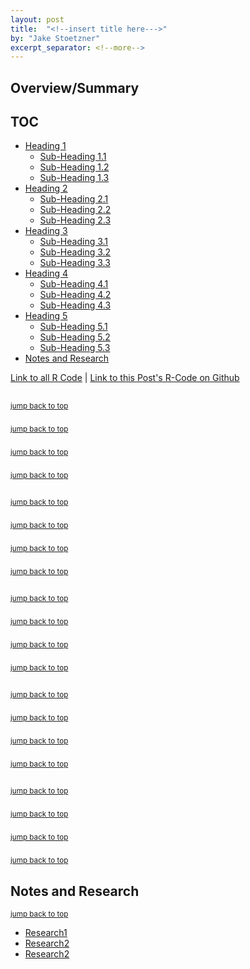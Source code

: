 ```yaml
---
layout: post
title:  "<!--insert title here--->"
by: "Jake Stoetzner"
excerpt_separator: <!--more-->
---
```


## Overview/Summary

## <a name="toc"></a>TOC
- [Heading 1](#h1)
  - [Sub-Heading 1.1](#h1.1)
  - [Sub-Heading 1.2](#h1.2)
  - [Sub-Heading 1.3](#h1.3)
- [Heading 2](#h2)
  - [Sub-Heading 2.1](#h2.1)
  - [Sub-Heading 2.2](#h2.2)
  - [Sub-Heading 2.3](#h2.3)
- [Heading 3](#h3)
  - [Sub-Heading 3.1](#h3.1)
  - [Sub-Heading 3.2](#h3.2)
  - [Sub-Heading 3.3](#h3.3)
- [Heading 4](#h4)
  - [Sub-Heading 4.1](#h4.1)
  - [Sub-Heading 4.2](#h4.2)
  - [Sub-Heading 4.3](#h4.3)
- [Heading 5](#h5)
  - [Sub-Heading 5.1](#h5.1)
  - [Sub-Heading 5.2](#h5.2)
  - [Sub-Heading 5.3](#h5.3)
- [Notes and Research](#notes)

[Link to all R Code](https://jstoetz.github.io/code/) |
[Link to this Post's R-Code on Github](https://github.com/jstoetz/R_Code/blob/master/Blog_Post_6.r)

## <a name="h1"></a><!-- Heading 1 -->
<sub>[jump back to top](#toc)</sub>
<!-- text-->
### <a name="h1.1"></a><!--Sub-Heading 1.1-->
<sub>[jump back to top](#toc)</sub>
<!-- text-->
### <a name="h1.2"></a><!--Sub-Heading 1.2-->
<sub>[jump back to top](#toc)</sub>
<!-- text-->
### <a name="h1.3"></a><!--Sub-Heading 1.3-->
<sub>[jump back to top](#toc)</sub>
<!-- text-->

## <a name="h2"></a><!-- Heading 2 -->
<sub>[jump back to top](#toc)</sub>
<!-- text-->
### <a name="h2.1"></a><!--Sub-Heading 2.1-->
<sub>[jump back to top](#toc)</sub>
<!-- text-->
### <a name="h2.2"></a><!--Sub-Heading 2.2-->
<sub>[jump back to top](#toc)</sub>
<!-- text-->
### <a name="h2.3"></a><!--Sub-Heading 2.3-->
<sub>[jump back to top](#toc)</sub>
<!-- text-->

## <a name="h3"></a><!-- Heading 3 -->
<sub>[jump back to top](#toc)</sub>
<!-- text-->
### <a name="h3.1"></a><!--Sub-Heading 3.1-->
<sub>[jump back to top](#toc)</sub>
<!-- text-->
### <a name="h3.2"></a><!--Sub-Heading 3.2-->
<sub>[jump back to top](#toc)</sub>
<!-- text-->
### <a name="h3.3"></a><!--Sub-Heading 3.3-->
<sub>[jump back to top](#toc)</sub>
<!-- text-->

## <a name="h4"></a><!-- Heading 4 -->
<sub>[jump back to top](#toc)</sub>
<!-- text-->
### <a name="h4.1"></a><!--Sub-Heading 4.1-->
<sub>[jump back to top](#toc)</sub>
<!-- text-->
### <a name="h4.2"></a><!--Sub-Heading 4.2-->
<sub>[jump back to top](#toc)</sub>
<!-- text-->
### <a name="h4.3"></a><!--Sub-Heading 4.3-->
<sub>[jump back to top](#toc)</sub>
<!-- text-->

## <a name="h5"></a><!-- Heading 5 -->
<sub>[jump back to top](#toc)</sub>
<!-- text-->
### <a name="h5.1"></a><!--Sub-Heading 5.1-->
<sub>[jump back to top](#toc)</sub>
<!-- text-->
### <a name="h5.2"></a><!--Sub-Heading 5.2-->
<sub>[jump back to top](#toc)</sub>
<!-- text-->
### <a name="h5.3"></a><!--Sub-Heading 5.3-->
<sub>[jump back to top](#toc)</sub>
<!-- text-->

## <a name="notes"></a>Notes and Research
<sub>[jump back to top](#toc)</sub>

  - [Research1](Link)
  - [Research2](Link)
  - [Research2](Link)
